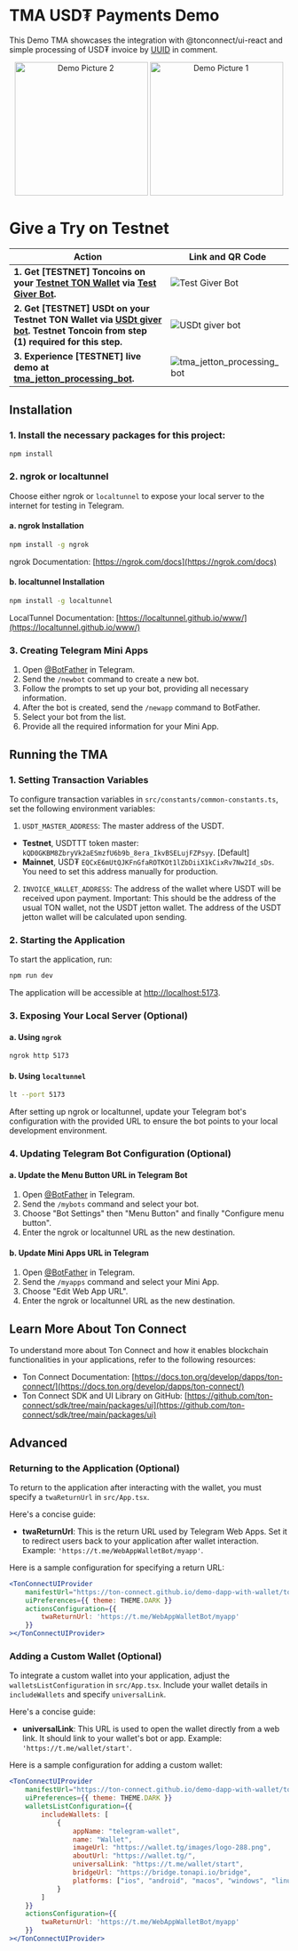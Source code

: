 # TMA USD₮ Payments Demo

This Demo TMA showcases the integration with @tonconnect/ui-react and simple processing of USD₮ invoice by [UUID](https://en.wikipedia.org/wiki/Universally_unique_identifier) in comment.

<p align="center">
  <img src="static/demo-pic-2.png" alt="Demo Picture 2" width="240"/>
  <img src="static/demo-pic-1.png" alt="Demo Picture 1" width="240"/>
</p>

# Give a Try on Testnet

| Action | Link and QR Code |
| --- | --- |
| **1. Get [TESTNET] Toncoins on your [Testnet TON Wallet](https://docs.ton.org/participate/wallets/apps#tonkeeper-test-environment) via [Test Giver Bot](https://t.me/tma_jetton_processing_bot/testgiver_ton_bot).** | ![Test Giver Bot](static%2Ft_me-testgiver_ton_bot.jpg) |
| **2. Get [TESTNET] USDt on your Testnet TON Wallet via [USDt giver bot](https://t.me/testnet_usdt_giver_bot). Testnet Toncoin from step (1) required for this step.** | ![USDt giver bot](static%2Ft_me-testnet_usdt_giver_bot.jpg) |
| **3. Experience [TESTNET] live demo at [tma_jetton_processing_bot](https://t.me/tma_jetton_processing_bot).** | ![tma_jetton_processing_bot](static%2Ft_me-tma_jetton_processing_bot.jpg) |


## Installation

### 1. Install the necessary packages for this project:

```bash
npm install
```

### 2. ngrok or localtunnel

Choose either ngrok or `localtunnel` to expose your local server to the internet for testing in Telegram.

#### a. ngrok Installation

```bash
npm install -g ngrok
```

ngrok Documentation: [https://ngrok.com/docs](https://ngrok.com/docs)

#### b. localtunnel Installation

```bash
npm install -g localtunnel
```

LocalTunnel Documentation: [https://localtunnel.github.io/www/](https://localtunnel.github.io/www/)

### 3. Creating Telegram Mini Apps

1. Open [@BotFather](https://t.me/BotFather) in Telegram.
2. Send the `/newbot` command to create a new bot.
3. Follow the prompts to set up your bot, providing all necessary information.
4. After the bot is created, send the `/newapp` command to BotFather.
5. Select your bot from the list.
6. Provide all the required information for your Mini App.

## Running the TMA

### 1. Setting Transaction Variables

To configure transaction variables in `src/constants/common-constants.ts`, set the following environment variables:

1. `USDT_MASTER_ADDRESS`: The master address of the USDT.
- **Testnet**,  USDTTT token master: `kQD0GKBM8ZbryVk2aESmzfU6b9b_8era_IkvBSELujFZPsyy`. [Default]
- **Mainnet**, USD₮ `EQCxE6mUtQJKFnGfaROTKOt1lZbDiiX1kCixRv7Nw2Id_sDs`. You need to set this address manually for production.
2. `INVOICE_WALLET_ADDRESS`: The address of the wallet where USDT will be received upon payment.
Important: This should be the address of the usual TON wallet, not the USDT jetton wallet. 
The address of the USDT jetton wallet will be calculated upon sending.

### 2. Starting the Application

To start the application, run:

```bash
npm run dev
```

The application will be accessible at [http://localhost:5173](http://localhost:5173).

### 3. Exposing Your Local Server (Optional)

#### a. Using `ngrok`

```bash
ngrok http 5173
```

#### b. Using `localtunnel`

```bash
lt --port 5173
```

After setting up ngrok or localtunnel, update your Telegram bot's configuration with the provided URL to ensure the bot points to your local development environment.

### 4. Updating Telegram Bot Configuration (Optional)

#### a. Update the Menu Button URL in Telegram Bot

1. Open [@BotFather](https://t.me/BotFather) in Telegram.
2. Send the `/mybots` command and select your bot.
3. Choose "Bot Settings" then "Menu Button" and finally "Configure menu button".
4. Enter the ngrok or localtunnel URL as the new destination.

#### b. Update Mini Apps URL in Telegram

1. Open [@BotFather](https://t.me/BotFather) in Telegram.
2. Send the `/myapps` command and select your Mini App.
3. Choose "Edit Web App URL".
4. Enter the ngrok or localtunnel URL as the new destination.


## Learn More About Ton Connect

To understand more about Ton Connect and how it enables blockchain functionalities in your applications, refer to the following resources:
- Ton Connect Documentation: [https://docs.ton.org/develop/dapps/ton-connect/](https://docs.ton.org/develop/dapps/ton-connect/)
- Ton Connect SDK and UI Library on GitHub: [https://github.com/ton-connect/sdk/tree/main/packages/ui](https://github.com/ton-connect/sdk/tree/main/packages/ui)



## Advanced

### Returning to the Application (Optional)

To return to the application after interacting with the wallet, you must specify a `twaReturnUrl` in `src/App.tsx`.

Here's a concise guide:

- **twaReturnUrl**: This is the return URL used by Telegram Web Apps. Set it to redirect users back to your application after wallet interaction. Example: `'https://t.me/WebAppWalletBot/myapp'`.

Here is a sample configuration for specifying a return URL:

```jsx
<TonConnectUIProvider
    manifestUrl="https://ton-connect.github.io/demo-dapp-with-wallet/tonconnect-manifest.json"
    uiPreferences={{ theme: THEME.DARK }}
    actionsConfiguration={{
        twaReturnUrl: 'https://t.me/WebAppWalletBot/myapp'
    }}
></TonConnectUIProvider>
```

### Adding a Custom Wallet (Optional)

To integrate a custom wallet into your application, adjust the `walletsListConfiguration` in `src/App.tsx`. Include your wallet details in `includeWallets` and specify `universalLink`.

Here's a concise guide:

- **universalLink**: This URL is used to open the wallet directly from a web link. It should link to your wallet's bot or app. Example: `'https://t.me/wallet/start'`.

Here is a sample configuration for adding a custom wallet:

```jsx
<TonConnectUIProvider
    manifestUrl="https://ton-connect.github.io/demo-dapp-with-wallet/tonconnect-manifest.json"
    uiPreferences={{ theme: THEME.DARK }}
    walletsListConfiguration={{
        includeWallets: [
            {
                appName: "telegram-wallet",
                name: "Wallet",
                imageUrl: "https://wallet.tg/images/logo-288.png",
                aboutUrl: "https://wallet.tg/",
                universalLink: "https://t.me/wallet/start",
                bridgeUrl: "https://bridge.tonapi.io/bridge",
                platforms: ["ios", "android", "macos", "windows", "linux"]
            }
        ]
    }}
    actionsConfiguration={{
        twaReturnUrl: 'https://t.me/WebAppWalletBot/myapp'
    }}
></TonConnectUIProvider>
```

